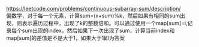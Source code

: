 https://leetcode.com/problems/continuous-subarray-sum/description/  
偏数学，对于每一个元素，计算sum=(x+sum)%k，然后如果有相同的sum出现，则表示遍历过程中，出现了k的整数倍和。可以通过使用一个map[sum]=i,记录每个sum出现的index，然后如果下一次出现了sum，计算当前index和map[sum]的差值是不是大于1，如果大于1即为答案